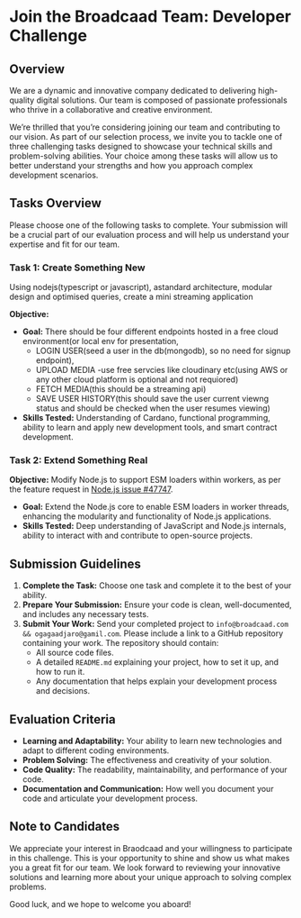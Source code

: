 # Join the Broadcaad Team: Developer Challenge

## Overview

We are a dynamic and innovative company dedicated to delivering high-quality digital solutions. 
Our team is composed of passionate professionals who thrive in a collaborative and creative environment.

We’re thrilled that you’re considering joining our team and contributing
to our vision. As part of our selection process, we invite you to tackle
one of three challenging tasks designed to showcase your technical
skills and problem-solving abilities. Your choice among these tasks will
allow us to better understand your strengths and how you approach
complex development scenarios.

## Tasks Overview
Please choose one of the following tasks to complete. Your submission
will be a crucial part of our evaluation process and will help us
understand your expertise and fit for our team.

### Task 1: Create Something New
Using nodejs(typescript or javascript), astandard architecture, modular design and optimised queries, create a mini streaming application

**Objective:** 
  - **Goal:** There should be four different endpoints hosted in a free cloud environment(or local env for presentation, 
    * LOGIN USER(seed a user in the db(mongodb), so no need for signup endpoint),
    * UPLOAD MEDIA -use free servcies like cloudinary etc(using AWS or any other cloud platform is optional and not requiored)
    * FETCH MEDIA(this should be a streaming api)
    * SAVE USER HISTORY(this should save the user current viewng status and should be checked when the user resumes viewing)
  - **Skills Tested:** Understanding of Cardano, functional programming,
    ability to learn and apply new development tools, and smart contract
    development.
 

### Task 2: Extend Something Real
**Objective:** Modify Node.js to support ESM loaders within workers, as
per the feature request in [Node.js issue
\#47747](https://github.com/nodejs/node/issues/47747).

  - **Goal:** Extend the Node.js core to enable ESM loaders in worker
    threads, enhancing the modularity and functionality of Node.js
    applications.
  - **Skills Tested:** Deep understanding of JavaScript and Node.js
    internals, ability to interact with and contribute to open-source
    projects.
 

## Submission Guidelines

1.  **Complete the Task:** Choose one task and complete it to the best
    of your ability.
2.  **Prepare Your Submission:** Ensure your code is clean,
    well-documented, and includes any necessary tests.
3.  **Submit Your Work:** Send your completed project to `info@broadcaad.com && ogagaadjaro@gamil.com`.
    Please include a link to a GitHub repository containing your work.
    The repository should contain:
      - All source code files.
      - A detailed `README.md` explaining your project, how to set it
        up, and how to run it.
      - Any documentation that helps explain your development process
        and decisions.

## Evaluation Criteria

  - **Learning and Adaptability:** Your ability to learn new
    technologies and adapt to different coding environments.
  - **Problem Solving:** The effectiveness and creativity of your
    solution.
  - **Code Quality:** The readability, maintainability, and performance
    of your code.
  - **Documentation and Communication:** How well you document your code
    and articulate your development process.

## Note to Candidates

We appreciate your interest in Braodcaad and your willingness to participate
in this challenge. This is your opportunity to shine and show us what
makes you a great fit for our team. We look forward to reviewing your
innovative solutions and learning more about your unique approach to
solving complex problems.

Good luck, and we hope to welcome you aboard\!
